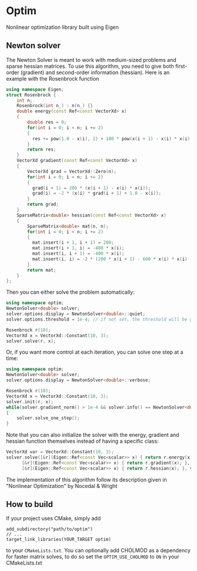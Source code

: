 # Optim

Nonlinear optimization library built using Eigen

## Newton solver

The Newton Solver is meant to work with medium-sized problems and sparse hessian matrices. To use this algorithm, you need to give both first-order (gradient) and second-order information (hessian). Here is an example with the Rosenbrock function

```cpp
using namespace Eigen;
struct Rosenbrock {
    int n;
    Rosenbrock(int n_) : n(n_) {}
    double energy(const Ref<const VectorXd> x)
    {
        double res = 0;
        for(int i = 0; i < n; i += 2)
        {
          res += pow(1.0 - x(i), 2) + 100 * pow(x(i + 1) - x(i) * x(i), 2);
        }
        return res;
    }
    VectorXd gradient(const Ref<const VectorXd> x)
    {
        VectorXd grad = VectorXd::Zero(n);
        for(int i = 0; i < n; i += 2)
        {
          grad(i + 1) = 200 * (x(i + 1) - x(i) * x(i));
          grad(i) = -2 * (x(i) * grad(i + 1) + 1.0 - x(i));
        }
        return grad;
    }
    SparseMatrix<double> hessian(const Ref<const VectorXd> x)
    {
        SparseMatrix<double> mat(n, n);
        for(int i = 0; i < n; i += 2)
        {
          mat.insert(i + 1, i + 1) = 200;
          mat.insert(i + 1, i) = -400 * x(i);
          mat.insert(i, i + 1) = -400 * x(i);
          mat.insert(i, i) = -2 * (200 * x(i + 1) - 600 * x(i) * x(i) - 1);
        }
        return mat;    
    }
};
```

Then you can either solve the problem automatically:
```cpp
using namespace optim;
NewtonSolver<double> solver;
solver.options.display = NewtonSolver<double>::quiet;
solver.options.threshold = 1e-4; // if not set, the threshold will be given a default value

Rosenbrock r(10);
VectorXd x = VectorXd::Constant(10, 3);
solver.solve(r, x);
```

Or, if you want more control at each iteration, you can solve one step at a time:
```cpp
using namespace optim;
NewtonSolver<double> solver;
solver.options.display = NewtonSolver<double>::verbose;

Rosenbrock r(10);
VectorXd x = VectorXd::Constant(10, 3);
solver.init(r, x);
while(solver.gradient_norm() > 1e-4 && solver.info() == NewtonSolver<double>::success)
{
    solver.solve_one_step();
}
```
Note that you can also initialize the solver with the energy, gradient and hessian function themselves instead of having a specific class:
```cpp
VectorXd var = VectorXd::Constant(10, 3);
solver.solve([&r](Eigen::Ref<const Vec<scalar>> x) { return r.energy(x); },
      [&r](Eigen::Ref<const Vec<scalar>> x) { return r.gradient(x); },
      [&r](Eigen::Ref<const Vec<scalar>> x) { return r.hessian(x); }, var);
```

The implementation of this algorithm follow its description given in "Nonlinear Optimization" by Nocedal & Wright

## How to build

If your project uses CMake, simply add 
```
add_subdirectory("path/to/optim")
// ...
target_link_libraries(YOUR_TARGET optim)
```
to your ```CMakeLists.txt```. You can optionally add CHOLMOD as a dependency for faster matrix solves, to do so set the ```OPTIM_USE_CHOLMOD``` to ```ON``` in your CMakeLists.txt
